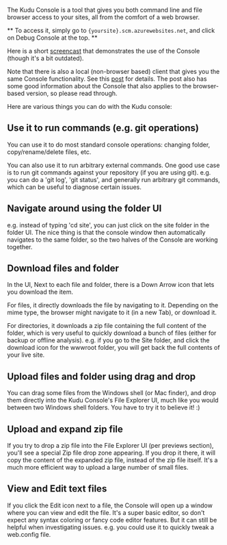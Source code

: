 The Kudu Console is a tool that gives you both command line and file browser access to your sites, all from the comfort of a web browser.

** To access it, simply go to `{yoursite}.scm.azurewebsites.net`, and click on Debug Console at the top. **

Here is a short [screencast](http://www.youtube.com/watch?v=kxgTtIeFppk) that demonstrates the use of the Console (though it's a bit outdated).

Note that there is also a local (non-browser based) client that gives you the same Console functionality. See this [post](http://blog.amitapple.com/post/45675601255/azurewebsiteterminal) for details. The post also has some good information about the Console that also applies to the browser-based version, so please read through.

Here are various things you can do with the Kudu console:

## Use it to run commands (e.g. git operations)

You can use it to do most standard console operations: changing folder, copy/rename/delete files, etc.

You can also use it to run arbitrary external commands. One good use case is to run git commands against your repository (if you are using git). e.g. you can do a 'git log', 'git status', and generally run arbitrary git commands, which can be useful to diagnose certain issues.


## Navigate around using the folder UI

e.g. instead of typing 'cd site', you can just click on the site folder in the folder UI. The nice thing is that the console window then automatically navigates to the same folder, so the two halves of the Console are working together.


## Download files and folder

In the UI, Next to each file and folder, there is a Down Arrow icon that lets you download the item.

For files, it directly downloads the file by navigating to it. Depending on the mime type, the browser might navigate to it (in a new Tab), or download it.

For directories, it downloads a zip file containing the full content of the folder, which is very useful to quickly download a bunch of files (either for backup or offline analysis). e.g. if you go to the Site folder, and click the download icon for the wwwroot folder, you will get back the full contents of your live site.


## Upload files and folder using drag and drop

You can drag some files from the Windows shell (or Mac finder), and drop them directly into the Kudu Console's File Explorer UI, much like you would between two Windows shell folders. You have to try it to believe it! :)


## Upload and expand zip file

If you try to drop a zip file into the File Explorer UI (per previews section), you'll see a special Zip file drop zone appearing. If you drop it there, it will copy the content of the expanded zip file, instead of the zip file itself. It's a much more efficient way to upload a large number of small files.

## View and Edit text files

If you click the Edit icon next to a file, the Console will open up a window where you can view and edit the file. It's a super basic editor, so don't expect any syntax coloring or fancy code editor features. But it can still be helpful when investigating issues. e.g. you could use it to quickly tweak a web.config file.